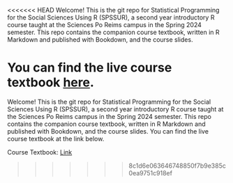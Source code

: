 <<<<<<< HEAD
Welcome! This is the git repo for Statistical Programming for the Social Sciences Using R (SPSSUR), a second year introductory R course taught at the Sciences Po Reims campus in the Spring 2024 semester.  This repo contains the companion course textbook, written in R Markdown and published with Bookdown, and the course slides.  

You can find the live course textbook <a href="https://wstubenbord.github.io/ScPoSPSSUR/">here</a>.
=======
Welcome! This is the git repo for Statistical Programming for the Social Sciences Using R (SPSSUR), a second year introductory R course taught at the Sciences Po Reims campus in the Spring 2024 semester.  This repo contains the companion course textbook, written in R Markdown and published with Bookdown, and the course slides.  You can find the live course textbook at the link below.

Course Textbook: <a href="https://wstubenbord.github.io/ScPoSPSSUR/">Link</a>
>>>>>>> 8c1d6e063646748850f7b9e385c0ea9751c918ef
